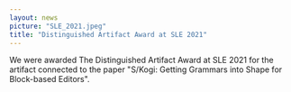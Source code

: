 ```yaml
---
layout: news
picture: "SLE_2021.jpeg"
title: "Distinguished Artifact Award at SLE 2021"
---
```


We were awarded The Distinguished Artifact Award at SLE 2021 for the artifact connected to the paper "S/Kogi: Getting Grammars into Shape for Block-based Editors".